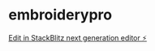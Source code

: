 # embroiderypro

[Edit in StackBlitz next generation editor ⚡️](https://stackblitz.com/~/github.com/lukifer23/embroiderypro)